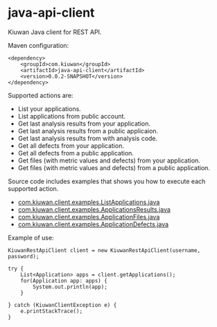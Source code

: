 java-api-client
===============

Kiuwan Java client for REST API.

Maven configuration:

	<dependency>
		<groupId>com.kiuwan</groupId>
		<artifactId>java-api-client</artifactId>
		<version>0.0.2-SNAPSHOT</version>
	</dependency>
	

Supported actions are:

  - List your applications.
  - List applications from public account.
  - Get last analysis results from your application.
  - Get last analysis results from a public applicaion.
  - Get last analysis results from with analysis code.
  - Get all defects from your application.
  - Get all defects from a public application.
  - Get files (with metric values and defects) from your application.
  - Get files (with metric values and defects) from a public application.
  
  
Source code includes examples that shows you how to execute each supported action.

  - <a href="src/main/java/com/kiuwan/client/examples/ListApplications.java">com.kiuwan.client.examples.ListApplications.java</a>
  - <a href="src/main/java/com/kiuwan/client/examples/ApplicationsResults.java">com.kiuwan.client.examples.ApplicationsResults.java</a>
  - <a href="src/main/java/com/kiuwan/client/examples/ApplicationFiles.java">com.kiuwan.client.examples.ApplicationFiles.java</a>
  - <a href="src/main/java/com/kiuwan/client/examples/ApplicationDefects.java">com.kiuwan.client.examples.ApplicationDefects.java</a>
  
  
Example of use:

	KiuwanRestApiClient client = new KiuwanRestApiClient(username, password);

	try {
		List<Application> apps = client.getApplications();
		for(Application app: apps) {
			System.out.println(app);
		}
		
	} catch (KiuwanClientException e) {
		e.printStackTrace();
	}

